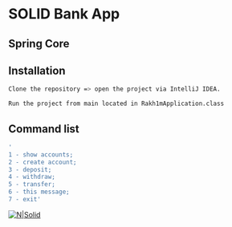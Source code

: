 # SOLID Bank App
## Spring Core



## Installation


```sh
Clone the repository => open the project via IntelliJ IDEA.
```
```sh
Run the project from main located in Rakh1mApplication.class
```


## Command list
```sh
'
1 - show accounts;
2 - create account;
3 - deposit;
4 - withdraw;
5 - transfer;
6 - this message;
7 - exit'
```
[![N|Solid](https://i.morioh.com/201209/1f186a33.webp)](https://ucarecdn.com/49cc0b65-b28d-4878-ba20-58777399e56d/)
